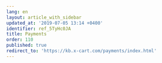 ```yaml
---
lang: en
layout: article_with_sidebar
updated_at: '2019-07-05 13:14 +0400'
identifier: ref_5TyHc0JA
title: Payments
order: 110
published: true
redirect_to: 'https://kb.x-cart.com/payments/index.html'
---
```


